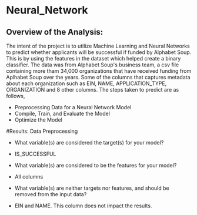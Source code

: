 # Neural_Network

## Overview of the Analysis:
The intent of the project is to utilize Machine Learning and Neural Networks to predict whether applicants will be successful if funded by Alphabet Soup. This is by using the features in the dataset which helped create a binary classifier. 
The data was from Alphabet Soup's business team, a csv file containing more tham 34,000 organizations that have received funding from Aplhabet Soup over the years. Some of the columns that captures metadata about each organization such as EIN, NAME, APPLICATION_TYPE, ORGANIZATION and 8 other columns. 
The steps taken to predict are as follows,
*  Preprocessing Data for a Neural Network Model
*  Compile, Train, and Evaluate the Model
*  Optimize the Model

#Results:
Data Preprocessing
* What variable(s) are considered the target(s) for your model?
- IS_SUCCESSFUL
* What variable(s) are considered to be the features for your model?
- All columns 
* What variable(s) are neither targets nor features, and should be removed from the input data?
- EIN and NAME. This column does not impact the results. 
